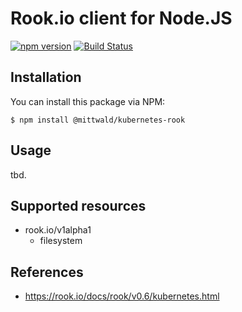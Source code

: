 # Rook.io client for Node.JS

[![npm version](https://badge.fury.io/js/%40mittwald%2Fkubernetes-rook.svg)](https://www.npmjs.com/package/@mittwald/kubernetes-rook)
[![Build Status](https://travis-ci.org/mittwald/node-kubernetes-rook.svg?branch=master)](https://travis-ci.org/mittwald/node-kubernetes-rook)

## Installation

You can install this package via NPM:

    $ npm install @mittwald/kubernetes-rook

## Usage

tbd.

## Supported resources

- rook.io/v1alpha1
    - filesystem

## References

- https://rook.io/docs/rook/v0.6/kubernetes.html

